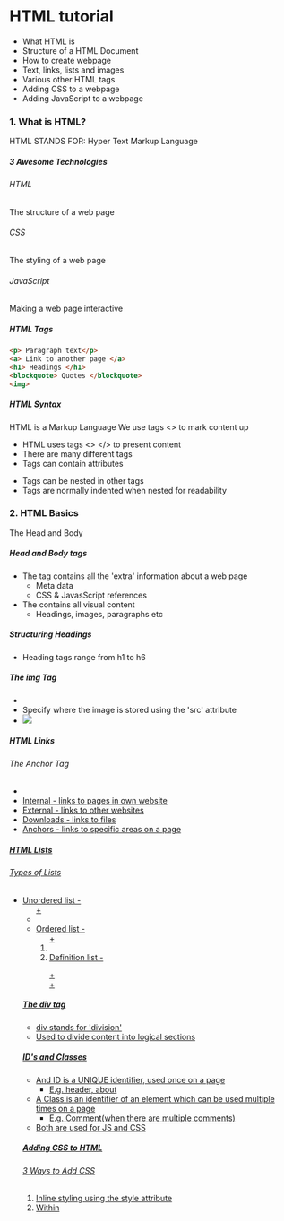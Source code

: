 # HTML tutorial

- What HTML is
- Structure of a HTML Document
- How to create webpage
- Text, links, lists and images
- Various other HTML tags
- Adding CSS to a webpage
- Adding JavaScript to a webpage

### 1. What is HTML?

HTML STANDS FOR: Hyper Text Markup Language

##### 3 Awesome Technologies

###### HTML

The structure of a web page

###### CSS

The styling of a web page

###### JavaScript

Making a web page interactive

##### HTML Tags

```html
<p> Paragraph text</p>
<a> Link to another page </a>
<h1> Headings </h1>
<blockquote> Quotes </blockquote>
<img>
```

##### HTML Syntax

HTML is a Markup Language We use tags <> to mark content up

- HTML uses tags <> </> to present content
- There are many different tags
- Tags can contain attributes <p class="myclass">
- Tags can be nested in other tags
- Tags are normally indented when nested for readability

### 2. HTML Basics

The Head and Body

##### Head and Body tags

- The <head> tag contains all the 'extra' information about a web page
    - Meta data
    - CSS & JavasScript references
- The <body> contains all visual content
    - Headings, images, paragraphs etc

##### Structuring Headings

- Heading tags range from h1 to h6

##### The img Tag

- <img>
- Specify where the image is stored using the 'src' attribute
- <img src="image-source-path.jpg">

##### HTML Links

###### The Anchor Tag

- <a href="link-source">
- Internal - links to pages in own website
- External - links to other websites
- Downloads - links to files
- Anchors - links to specific areas on a page

##### HTML Lists

###### Types of Lists

- Unordered list - <ul> + <li>
- Ordered list - <ol> + <li>
- Definition list - <dl> + <dt> + <dd>


##### The div tag

- div stands for 'division'
- Used to divide content into logical sections

##### ID's and Classes

- And ID is a UNIQUE identifier, used once on a page
    - E.g. header, about
- A Class is an identifier of an element which can be used multiple times on a page
    - E.g. Comment(when there are multiple comments)
- Both are used for JS and CSS

##### Adding CSS to HTML

###### 3 Ways to Add CSS

1. Inline styling using the style attribute
2. Within <style> tags in the head of the document
3. By linking up a stylesheet in the head

##### Adding JavaScript to HTML

###### How to Add JavaScript

1. In the <script> tag in the head or body
2. By linking a .js file in the head or body
3. Inline(not a good practise)